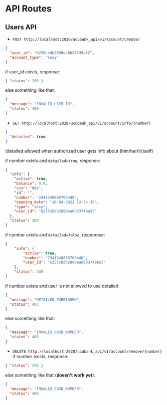 # API Routes
## Users API
- `POST http://localhost:2020/ucubank_api/v1/account/create/` 
```json
{
  "user_id": "6255cbdb2890ea6b33749a52",
  "account_type": "sexy"
}
```
if user_id exists, response: 
```json
{ "status": 200 }
```
else something like that: 
```json
{
  "message": "INVALID_USER_ID",
  "status": 400
}
```

- `GET http://localhost:2020/ucubank_api/v1/account/info/{number}`

```json
{
  "detailed": true
}
```
(detailed allowed when authorized user gets info about (him/her/it/)self)

if number exists and `detailed=true`, response:
```json
{
  "info": {
    "active": true,
    "balance": 0.0,
    "cvv": "068",
    "id": "",
    "number": "2941348868703448",
    "opening_date": "16-04-2022 12-34-39",
    "type": "sexy",
    "user_id": "6255cbdb2890ea6b33749a53"
  },
  "status": 200
}
```
if number exists and `detailed=false`, responnse:
```json
{
    "info": {
        "active": true,
        "number": "2941348868703448",
        "user_id": "6255cbdb2890ea6b33749a53"
    },
    "status": 200
}
```
if number exists and user is not allowed to use detailed:
```json
{
  "message": "DETAILED_FORBIDDEN",
  "status": 403
}
```

else something like that:
```json
{
  "message": "INVALID_CARD_NUMBER",
  "status": 400
}
```

- `DELETE http://localhost:2020/ucubank_api/v1/account/remove/{number}`
if number exists, response:
```json
{ "status": 200 }
```
else something like that (**doesn't work yet**):
```json
{
  "message": "INVALID_CARD_NUMBER",
  "status": 400
}
```
